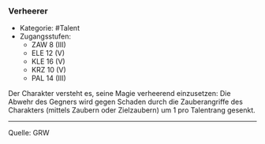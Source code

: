 ### Verheerer

- Kategorie: #Talent
- Zugangsstufen:
  - ZAW 8 (III)
  - ELE 12 (V)
  - KLE 16 (V)
  - KRZ 10 (V)
  - PAL 14 (III)

Der Charakter versteht es, seine Magie verheerend einzusetzen: Die Abwehr des Gegners wird gegen Schaden durch die Zauberangriffe des Charakters (mittels Zaubern oder Zielzaubern) um 1 pro Talentrang gesenkt.

---

Quelle: GRW
